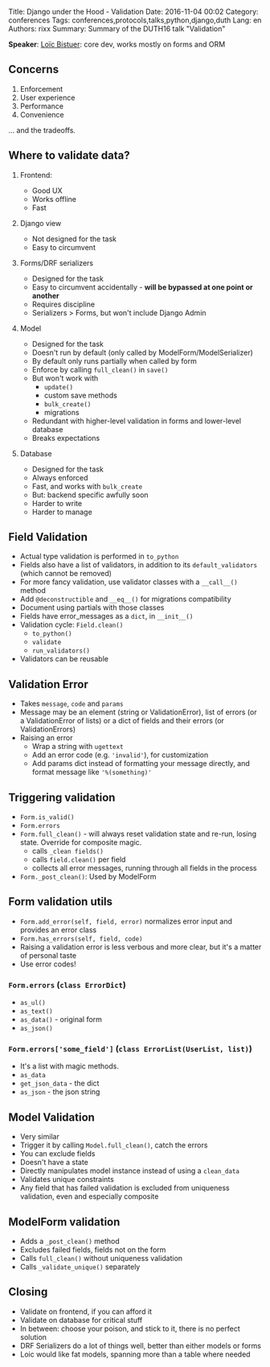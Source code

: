 Title: Django under the Hood - Validation
Date:   2016-11-04 00:02
Category: conferences
Tags: conferences,protocols,talks,python,django,duth
Lang: en
Authors: rixx
Summary: Summary of the DUTH16 talk "Validation"


**Speaker**: [Loïc Bistuer](https://twitter.com/loic84): core dev, works mostly on forms and ORM


## Concerns

1. Enforcement
2. User experience
3. Performance
4. Convenience

… and the tradeoffs.

## Where to validate data?

1. Frontend:

    - Good UX
    - Works offline
    - Fast

2. Django view

    - Not designed for the task
    - Easy to circumvent

3. Forms/DRF serializers

    - Designed for the task
    - Easy to circumvent accidentally - **will be bypassed at one point or another**
    - Requires discipline
    - Serializers > Forms, but won't include Django Admin

4. Model

    - Designed for the task
    - Doesn't run by default (only called by ModelForm/ModelSerializer)
    - By default only runs partially when called by form
    - Enforce by calling `full_clean()` in `save()`
    - But won't work with
       - `update()`
       - custom save methods
       - `bulk_create()`
       - migrations
    - Redundant with higher-level validation in forms and lower-level database
    - Breaks expectations

5. Database

    - Designed for the task
    - Always enforced
    - Fast, and works with `bulk_create`
    - But: backend specific awfully soon
    - Harder to write
    - Harder to manage

## Field Validation

 - Actual type validation is performed in `to_python`
 - Fields also have a list of validators, in addition to its `default_validators` (which cannot be removed)
 - For more fancy validation, use validator classes with a `__call__()` method
 - Add `@deconstructible` and `__eq__()` for migrations compatibility
 - Document using partials with those classes
 - Fields have error_messages as a `dict`, in `__init__()`
 - Validation cycle: `Field.clean()`
    - `to_python()`
    - `validate`
    - `run_validators()`
 - Validators can be reusable

## Validation Error

 - Takes `message`, `code` and `params`
 - Message may be an element (string or ValidationError), list of errors (or a ValidationError of lists) or a dict of fields and their errors (or ValidationErrors)
 - Raising an error
    - Wrap a string with `ugettext`
    - Add an error code (e.g. `'invalid'`), for customization
    - Add params dict instead of formatting your message directly, and format message like `'%(something)'`

## Triggering validation

 - `Form.is_valid()`
 - `Form.errors`
 - `Form.full_clean()` - will always reset validation state and re-run, losing state. Override for composite magic.
    - calls `_clean fields()`
    - calls `field.clean()` per field
    - collects all error messages, running through all fields in the process
 - `Form._post_clean()`: Used by ModelForm

## Form validation utils

 - `Form.add_error(self, field, error)` normalizes error input and provides an error class
 - `Form.has_errors(self, field, code)`
 - Raising a validation error is less verbous and more clear, but it's a matter of personal taste
 - Use error codes!

### `Form.errors` (`class ErrorDict`)

 - `as_ul()`
 - `as_text()`
 - `as_data()` - original form
 - `as_json()`

### `Form.errors['some_field']` (`class ErrorList(UserList, list)`)

 - It's a list with magic methods.
 - `as_data`
 - `get_json_data` - the dict
 - `as_json` - the json string

## Model Validation

 - Very similar
 - Trigger it by calling `Model.full_clean()`, catch the errors
 - You can exclude fields
 - Doesn't have a state
 - Directly manipulates model instance instead of using a `clean_data`
 - Validates unique constraints
 - Any field that has failed validation is excluded from uniqueness validation, even and especially composite

## ModelForm validation

 - Adds a `_post_clean()` method
 - Excludes failed fields, fields not on the form
 - Calls `full_clean()` without uniqueness validation
 - Calls `_validate_unique()` separately

## Closing

 - Validate on frontend, if you can afford it
 - Validate on database for critical stuff
 - In between: choose your poison, and stick to it, there is no perfect solution
 - DRF Serializers do a lot of things well, better than either models or forms
 - Loic would like fat models, spanning more than a table where needed
